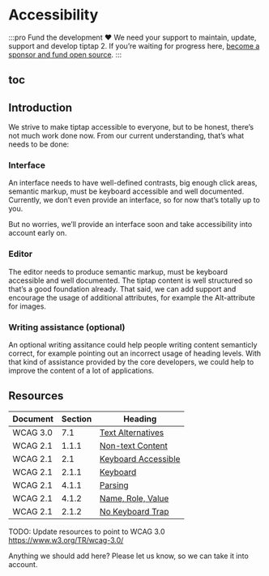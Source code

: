 # Accessibility

:::pro Fund the development ♥️
We need your support to maintain, update, support and develop tiptap 2. If you’re waiting for progress here, [become a sponsor and fund open source](/sponsor).
:::

## toc

## Introduction
We strive to make tiptap accessible to everyone, but to be honest, there’s not much work done now. From our current understanding, that’s what needs to be done:

### Interface
An interface needs to have well-defined contrasts, big enough click areas, semantic markup, must be keyboard accessible and well documented. Currently, we don’t even provide an interface, so for now that’s totally up to you.

But no worries, we’ll provide an interface soon and take accessibility into account early on.

### Editor
The editor needs to produce semantic markup, must be keyboard accessible and well documented. The tiptap content is well structured so that’s a good foundation already. That said, we can add support and encourage the usage of additional attributes, for example the Alt-attribute for images.

### Writing assistance (optional)
An optional writing assitance could help people writing content semanticly correct, for example pointing out an incorrect usage of heading levels. With that kind of assistance provided by the core developers, we could help to improve the content of a lot of applications.

## Resources

| Document | Section | Heading                                                                                |
| -------- | ------- | -------------------------------------------------------------------------------------- |
| WCAG 3.0 | 7.1     | [Text Alternatives](https://www.w3.org/TR/wcag-3.0/#text-alternatives)                 |
| WCAG 2.1 | 1.1.1   | [Non-text Content](https://www.w3.org/WAI/WCAG21/Understanding/non-text-content)       |
| WCAG 2.1 | 2.1     | [Keyboard Accessible](https://www.w3.org/WAI/WCAG21/Understanding/keyboard-accessible) |
| WCAG 2.1 | 2.1.1   | [Keyboard](https://www.w3.org/WAI/WCAG21/Understanding/keyboard)                       |
| WCAG 2.1 | 4.1.1   | [Parsing](https://www.w3.org/WAI/WCAG21/Understanding/parsing)                         |
| WCAG 2.1 | 4.1.2   | [Name, Role, Value](https://www.w3.org/WAI/WCAG21/Understanding/name-role-value)       |
| WCAG 2.1 | 2.1.2   | [No Keyboard Trap](https://www.w3.org/TR/WCAG21/#no-keyboard-trap)                     |

TODO: Update resources to point to WCAG 3.0 https://www.w3.org/TR/wcag-3.0/

Anything we should add here? Please let us know, so we can take it into account.
